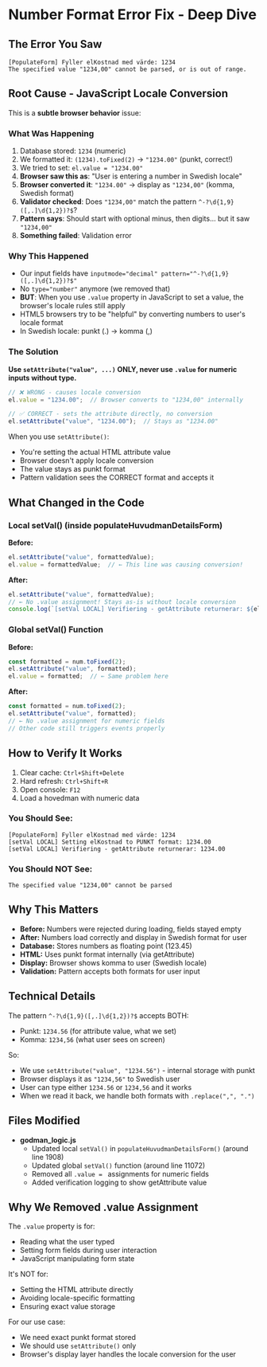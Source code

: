 # Number Format Error Fix - Deep Dive

## The Error You Saw

```
[PopulateForm] Fyller elKostnad med värde: 1234
The specified value "1234,00" cannot be parsed, or is out of range.
```

## Root Cause - JavaScript Locale Conversion

This is a **subtle browser behavior** issue:

### What Was Happening

1. Database stored: `1234` (numeric)
2. We formatted it: `(1234).toFixed(2)` → `"1234.00"` (punkt, correct!)
3. We tried to set: `el.value = "1234.00"` 
4. **Browser saw this as**: "User is entering a number in Swedish locale"
5. **Browser converted it**: `"1234.00"` → display as `"1234,00"` (komma, Swedish format)
6. **Validator checked**: Does `"1234,00"` match the pattern `^-?\d{1,9}([,.]\d{1,2})?$`?
7. **Pattern says**: Should start with optional minus, then digits... but it saw `"1234,00"` 
8. **Something failed**: Validation error

### Why This Happened

- Our input fields have `inputmode="decimal" pattern="^-?\d{1,9}([,.]\d{1,2})?$"`
- No `type="number"` anymore (we removed that)
- **BUT**: When you use `.value` property in JavaScript to set a value, the browser's locale rules still apply
- HTML5 browsers try to be "helpful" by converting numbers to user's locale format
- In Swedish locale: punkt (.) → komma (,)

### The Solution

**Use `setAttribute("value", ...)` ONLY, never use `.value` for numeric inputs without type.**

```javascript
// ❌ WRONG - causes locale conversion
el.value = "1234.00";  // Browser converts to "1234,00" internally

// ✅ CORRECT - sets the attribute directly, no conversion
el.setAttribute("value", "1234.00");  // Stays as "1234.00"
```

When you use `setAttribute()`:
- You're setting the actual HTML attribute value
- Browser doesn't apply locale conversion
- The value stays as punkt format
- Pattern validation sees the CORRECT format and accepts it

## What Changed in the Code

### Local setVal() (inside populateHuvudmanDetailsForm)
**Before:**
```javascript
el.setAttribute("value", formattedValue);
el.value = formattedValue;  // ← This line was causing conversion!
```

**After:**
```javascript
el.setAttribute("value", formattedValue);
// ← No .value assignment! Stays as-is without locale conversion
console.log(`[setVal LOCAL] Verifiering - getAttribute returnerar: ${el.getAttribute("value")}`);
```

### Global setVal() Function
**Before:**
```javascript
const formatted = num.toFixed(2);
el.setAttribute("value", formatted);
el.value = formatted;  // ← Same problem here
```

**After:**
```javascript
const formatted = num.toFixed(2);
el.setAttribute("value", formatted);
// ← No .value assignment for numeric fields
// Other code still triggers events properly
```

## How to Verify It Works

1. Clear cache: `Ctrl+Shift+Delete`
2. Hard refresh: `Ctrl+Shift+R`
3. Open console: `F12`
4. Load a hovedman with numeric data

### You Should See:
```
[PopulateForm] Fyller elKostnad med värde: 1234
[setVal LOCAL] Setting elKostnad to PUNKT format: 1234.00
[setVal LOCAL] Verifiering - getAttribute returnerar: 1234.00
```

### You Should NOT See:
```
The specified value "1234,00" cannot be parsed
```

## Why This Matters

- **Before:** Numbers were rejected during loading, fields stayed empty
- **After:** Numbers load correctly and display in Swedish format for user
- **Database:** Stores numbers as floating point (123.45)
- **HTML:** Uses punkt format internally (via getAttribute)
- **Display:** Browser shows komma to user (Swedish locale)
- **Validation:** Pattern accepts both formats for user input

## Technical Details

The pattern `^-?\d{1,9}([,.]\d{1,2})?$` accepts BOTH:
- Punkt: `1234.56` (for attribute value, what we set)
- Komma: `1234,56` (what user sees on screen)

So:
- We use `setAttribute("value", "1234.56")` - internal storage with punkt
- Browser displays it as `"1234,56"` to Swedish user
- User can type either `1234.56` or `1234,56` and it works
- When we read it back, we handle both formats with `.replace(",", ".")`

## Files Modified

- **godman_logic.js**
  - Updated local `setVal()` in `populateHuvudmanDetailsForm()` (around line 1908)
  - Updated global `setVal()` function (around line 11072)
  - Removed all `.value = ` assignments for numeric fields
  - Added verification logging to show getAttribute value

## Why We Removed .value Assignment

The `.value` property is for:
- Reading what the user typed
- Setting form fields during user interaction
- JavaScript manipulating form state

It's NOT for:
- Setting the HTML attribute directly
- Avoiding locale-specific formatting
- Ensuring exact value storage

For our use case:
- We need exact punkt format stored
- We should use `setAttribute()` only
- Browser's display layer handles the locale conversion for the user
